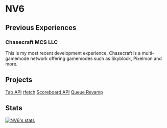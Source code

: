 # NV6

## Previous Experiences
### Chasecraft MCS LLC
This is my most recent development experience. Chasecraft is a multi-gamemode network offering gamemodes such as Skyblock, Pixelmon and more.

## Projects
[Tab API](https://github.com/TabAPI)
[rfetch](https://github.com/rfetch)
[Scoreboard API](https://github.com/ScoreboardAPI)
[Queue Revamp](https://github.com/queue-recode)

## Stats
[![NV6's stats](https://github-readme-stats.vercel.app/api?username=nosequel)](https://github.com/anuraghazra/github-readme-stats)
